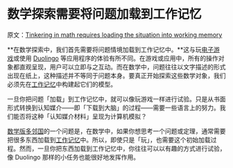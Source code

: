 # 数学探索需要将问题加载到工作记忆

原文：[Tinkering in math requires loading the situation into working memory](https://wiki.issarice.com/wiki/Tinkering_in_math_requires_loading_the_situation_into_working_memory)

**在数学探索中，我们首先需要将问题情境加载到工作记忆中。**这与玩[电子游戏](https://wiki.issarice.com/index.php?title=Video_game&action=edit&redlink=1)或使用 [Duolingo](https://wiki.issarice.com/wiki/Duolingo) 等应用程序的体验有所不同。在游戏或应用中，所有的操作对象都直观呈现，用户可以立即与之互动。而在数学中，问题往往以文字描述的形式出现在纸上，这种描述并不等同于问题本身。要真正开始探索这些数学对象，我们必须先在[工作记忆](https://wiki.issarice.com/index.php?title=Working_memory&action=edit&redlink=1)中构建起它们的模型。

一旦你把问题「加载」到工作记忆中，就可以像玩游戏一样进行试验。只是从书面形式转换到认知媒介——即「下载到大脑」的过程——需要一些语言上的努力。我们能否将这种「认知媒介材料」呈现为计算机模拟？

[数学版多邻国](https://wiki.issarice.com/wiki/Duolingo_for_math)的一个问题是，在数学中，如果你想思考一个问题或定理，通常需要把很多东西加载到[工作记忆](https://wiki.issarice.com/index.php?title=Working_memory&action=edit&redlink=1)中。所以，即使只是「玩」，也需要这个初始加载过程。然而，一旦你把东西加载到工作记忆中，你往往可以以有趣的方式进行试验，像 Duolingo 那样的小任务也能很好地发挥作用。